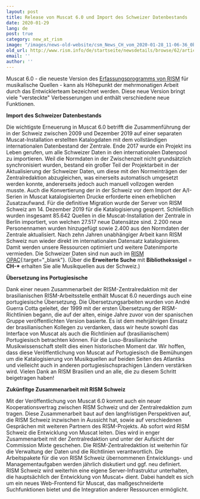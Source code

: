 ```yaml
---
layout: post
title: Release von Muscat 6.0 und Import des Schweizer Datenbestands
date: 2020-01-29
lang: de
post: true
category: new_at_rism
image: "/images/news-old-website/csm_News_CH_vom_2020-01-28_11-06-36_0b38e1efba.png"
old_url: http://www.rism.info/de/startseite/newsdetails/browse/62/article/64/release-of-muscat-60-and-import-of-the-swiss-dataset.html
email: ''
author: ''
---
```


Muscat 6.0 - die neueste Version des [Erfassungsprogramms von RISM](/de/community/muscat.html) für musikalische Quellen - kann als Höhepunkt der mehrmonatigen Arbeit durch das Entwicklerteam bezeichnet werden. Diese neue Version bringt viele "versteckte" Verbesserungen und enthält verschiedene neue Funktionen.

**Import des Schweizer Datenbestands**

Die wichtigste Erneuerung in Muscat 6.0 betrifft die Zusammenführung der in der Schweiz zwischen 2009 und Dezember 2019 auf einer separaten Muscat-Installation erstellten Katalogdaten mit dem vollständigen internationalen Datenbestand der Zentrale. Ende 2017 wurde ein Projekt ins Leben gerufen, um alle Schweizer Daten in den internationalen Datenpool zu importieren. Weil die Normdaten in der Zwischenzeit nicht grundsätzlich synchronisiert wurden, bestand ein großer Teil der Projektarbeit in der Aktualisierung der Schweizer Daten, um diese mit den Normeinträgen der Zentralredaktion abzugleichen, was einerseits automatisch umgesetzt werden konnte, andererseits jedoch auch manuell vollzogen werden musste. Auch die Konvertierung der in der Schweiz vor dem Import der A/I-Serien in Muscat katalogisierten Drucke erforderte einen erheblichen Zusatzaufwand. Für die definitive Migration wurde der Server von RISM Schweiz am 14. Dezember 2019 für die Katalogisierung gesperrt. Schließlich wurden insgesamt 85.642 Quellen in die Muscat-Installation der Zentrale in Berlin importiert, von welchen 27.517 neue Datensätze sind. 2.200 neue Personennamen wurden hinzugefügt sowie 2.400 aus den Normdaten der Zentrale aktualisiert. Nach zehn Jahren unabhängiger Arbeit kann RISM Schweiz nun wieder direkt im internationalen Datensatz katalogisieren. Damit werden unsere Ressourcen optimiert und weitere Datenimporte vermieden. Die Schweizer Daten sind nun auch im [RISM OPAC](https://opac.rism.info/metaopac/start.do?View=rism&SearchType=2&Language=de){:target="_blank"}. (Über die **Erweiterte Suche** mit **Bibliothekssigel** = **CH-\*** erhalten Sie alle Musikquellen aus der Schweiz.)

**Übersetzung ins Portugiesische**

Dank einer neuen Zusammenarbeit der RISM-Zentralredaktion mit der brasilianischen RISM-Arbeitsstelle enthält Muscat 6.0 neuerdings auch eine portugiesische Übersetzung. Die Übersetzungsarbeiten wurden von André Guerra Cotta geleitet, der 1999 mit der ersten Übersetzung der RISM-Richtlinien begann, die auf der alten, einige Jahre zuvor von der spanischen Gruppe veröffentlichten Version basierte. Es ist dem mehrjährigen Einsatz der brasilianischen Kollegen zu verdanken, dass wir heute sowohl das Interface von Muscat als auch die Richtlinien auf (brasilianischem) Portugiesisch betrachten können. Für die Luso-Brasilianische Musikwissenschaft stellt dies einen historischen Moment dar. Wir hoffen, dass diese Veröffentlichung von Muscat auf Portugiesisch die Bemühungen um die Katalogisierung von Musikquellen auf beiden Seiten des Atlantiks und vielleicht auch in anderen portugiesischsprachigen Ländern verstärken wird. Vielen Dank an RISM Brasilien und an alle, die zu diesem Schritt beigetragen haben!


**Zukünfitge Zusammenarbeit mit RISM Schweiz**

Mit der Veröffentlichung von Muscat 6.0 kommt auch ein neuer Kooperationsvertrag zwischen RISM Schweiz und der Zentralredaktion zum tragen. Diese Zusammenarbeit baut auf den langfristigen Perspektiven auf, die RISM Schweiz inzwischen in Aussicht hat, sowie auf verschiedenen Gesprächen mit weiteren Partnern des RISM-Projekts. Ab sofort wird RISM Schweiz die Entwicklung von Muscat leiten. Dies wird in enger Zusammenarbeit mit der Zentralredaktion und unter der Aufsicht der Commission Mixte geschehen. Die RISM-Zentralredaktion ist weiterhin für die Verwaltung der Daten und die Richtlinien verantwortlich. Die Arbeitspakete für die von RISM Schweiz übernommenen Entwicklungs- und Managementaufgaben werden jährlich diskutiert und ggf. neu definiert. RISM Schweiz wird weiterhin eine eigene Server-Infrastruktur unterhalten, die hauptsächlich der Entwicklung von Muscat+ dient. Dabei handelt es sich um ein neues Web-Frontend für Muscat, das maßgeschneiderte Suchfunktionen bietet und die Integration anderer Ressourcen ermöglicht.


